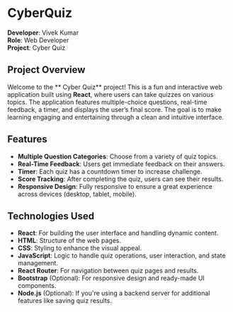 # CyberQuiz

**Developer**: Vivek Kumar  
**Role**: Web Developer  
**Project**: Cyber Quiz

## Project Overview

Welcome to the ** Cyber Quiz** project! This is a fun and interactive web application built using **React**, where users can take quizzes on various topics. The application features multiple-choice questions, real-time feedback, a timer, and displays the user’s final score. The goal is to make learning engaging and entertaining through a clean and intuitive interface.

## Features

- **Multiple Question Categories**: Choose from a variety of quiz topics.
- **Real-Time Feedback**: Users get immediate feedback on their answers.
- **Timer**: Each quiz has a countdown timer to increase challenge.
- **Score Tracking**: After completing the quiz, users can see their results.
- **Responsive Design**: Fully responsive to ensure a great experience across devices (desktop, tablet, mobile).

## Technologies Used

- **React**: For building the user interface and handling dynamic content.
- **HTML**: Structure of the web pages.
- **CSS**: Styling to enhance the visual appeal.
- **JavaScript**: Logic to handle quiz operations, user interaction, and state management.
- **React Router**: For navigation between quiz pages and results.
- **Bootstrap** (Optional): For responsive design and ready-made UI components.
- **Node.js** (Optional): If you're using a backend server for additional features like saving quiz results.



